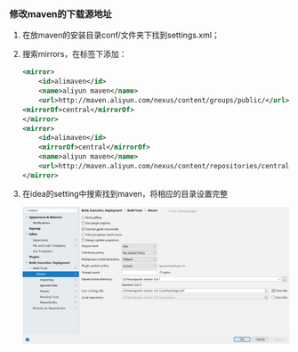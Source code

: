 ### 修改maven的下载源地址

1. 在放maven的安装目录conf/文件夹下找到settings.xml；

2. 搜索mirrors，在<mirrors></mirrors>标签下添加：

   ```xml
   <mirror>
       <id>alimaven</id>
       <name>aliyun maven</name>
       <url>http://maven.aliyun.com/nexus/content/groups/public/</url>
   <mirrorOf>central</mirrorOf>
   </mirror>
   <mirror>
       <id>alimaven</id>
       <mirrorOf>central</mirrorOf>
       <name>aliyun maven</name>
       <url>http://maven.aliyun.com/nexus/content/repositories/central/</url>
   </mirror>
   ```

3. 在idea的setting中搜索找到maven，将相应的目录设置完整

   ![image-20191130161405189](.\images\image-20191130161405189.png)

